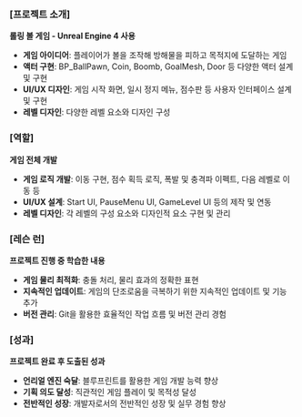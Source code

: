 ### [프로젝트 소개]

**롤링 볼 게임 - Unreal Engine 4 사용**

- **게임 아이디어**: 플레이어가 볼을 조작해 방해물을 피하고 목적지에 도달하는 게임
- **액터 구현**: BP_BallPawn, Coin, Boomb, GoalMesh, Door 등 다양한 액터 설계 및 구현
- **UI/UX 디자인**: 게임 시작 화면, 일시 정지 메뉴, 점수판 등 사용자 인터페이스 설계 및 구현
- **레벨 디자인**: 다양한 레벨 요소와 디자인 구성

### [역할]

**게임 전체 개발**

- **게임 로직 개발**: 이동 구현, 점수 획득 로직, 폭발 및 충격파 이펙트, 다음 레벨로 이동 등
- **UI/UX 설계**: Start UI, PauseMenu UI, GameLevel UI 등의 제작 및 연동
- **레벨 디자인**: 각 레벨의 구성 요소와 디자인적 요소 구현 및 관리

### [레슨 런]

**프로젝트 진행 중 학습한 내용**

- **게임 물리 최적화**: 충돌 처리, 물리 효과의 정확한 표현
- **지속적인 업데이트**: 게임의 단조로움을 극복하기 위한 지속적인 업데이트 및 기능 추가
- **버전 관리**: Git을 활용한 효율적인 작업 흐름 및 버전 관리 경험

### [성과]

**프로젝트 완료 후 도출된 성과**

- **언리얼 엔진 숙달**: 블루프린트를 활용한 게임 개발 능력 향상
- **기획 의도 달성**: 직관적인 게임 플레이 및 목적성 달성
- **전반적인 성장**: 개발자로서의 전반적인 성장 및 실무 경험 향상
